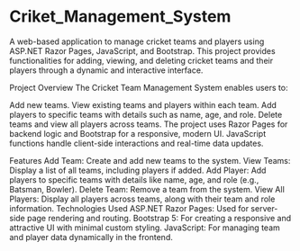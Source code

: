 # Criket_Management_System
A web-based application to manage cricket teams and players using ASP.NET Razor Pages, JavaScript, and Bootstrap. This project provides functionalities for adding, viewing, and deleting cricket teams and their players through a dynamic and interactive interface.

Project Overview
The Cricket Team Management System enables users to:

Add new teams.
View existing teams and players within each team.
Add players to specific teams with details such as name, age, and role.
Delete teams and view all players across teams.
The project uses Razor Pages for backend logic and Bootstrap for a responsive, modern UI. JavaScript functions handle client-side interactions and real-time data updates.

Features
Add Team: Create and add new teams to the system.
View Teams: Display a list of all teams, including players if added.
Add Player: Add players to specific teams with details like name, age, and role (e.g., Batsman, Bowler).
Delete Team: Remove a team from the system.
View All Players: Display all players across teams, along with their team and role information.
Technologies Used
ASP.NET Razor Pages: Used for server-side page rendering and routing.
Bootstrap 5: For creating a responsive and attractive UI with minimal custom styling.
JavaScript: For managing team and player data dynamically in the frontend.
